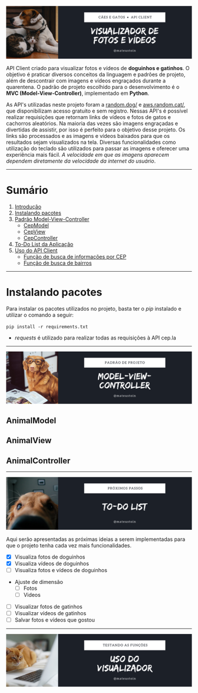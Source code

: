 <img id="introducao" src="img/1.png" style="height:300px, ">

<!--- # Requisição de CEP, Rua, Cidade e Estados --->

<p>
    API Client criado para visualizar fotos e vídeos de <b>doguinhos e gatinhos</b>. O objetivo é praticar diversos conceitos da linguagem e padrões de projeto, além de descontrair com imagens e vídeos engraçados durante a quarentena. O padrão de projeto escolhido para o desenvolvimento é o <b>MVC (Model-View-Controller)</b>, implementado em <b>Python</b>.
</p>

<p>
    As API's utilizadas neste projeto foram a <a href="https://random.dog/">random.dog/</a> e <a href="https://aws.random.cat/">aws.random.cat/</a>, que disponibilizam acesso gratuito e sem registro. Nessas API's é possível realizar requisições que retornam links de vídeos e fotos de gatos e cachorros aleatórios. Na maioria das vezes são imagens engraçadas e divertidas de assistir, por isso é perfeito para o objetivo desse projeto. Os links são processados e as imagens e vídeos baixados para que os resultados sejam visualizados na tela. Diversas funcionalidades como utilização do teclado são utilizados para passar as imagens e oferecer uma experiência mais fácil. <i>A velocidade em que as imagens aparecem dependem diretamente da velocidade da internet do usuário</i>.
</p>

---

# Sumário
1. [Introdução](#introducao) 
1. [Instalando pacotes](#instalacao)
2. [Padrão Model-View-Controller](#mvc)
    - [CepModel](#cepmodel)
    - [CepView](#cepview)
    - [CepController](#cepcontroller)
3. [To-Do List da Aplicação](#todo-list)
4. [Uso do API Client](#usage)
    - [Função de busca de informações por CEP](#cep)
    - [Função de busca de bairros](#bairro)

---

# Instalando pacotes <a id="instalacao"></a>

Para instalar os pacotes utilizados no projeto, basta ter o <i>pip</i> instalado e utilizar o comando a seguir:

`pip install -r requirements.txt`

- *requests* é utilizado para realizar todas as requisições à API cep.la
<!--
- *rich* é utilizado para formatar os resultados, implementados em CepView para a visualização do usuário
-->
---

<img id="mvc" src="img/2.png" style="height:300px, ">

## AnimalModel <a id="animalmodel"></a>
<!--
<p>
    A implementação do <i>CepModel</i> consiste em realizar as requisições para a API, além de tratar os dados inseridos pelo usuário e retornar os dados de resposta da API, de uma maneira que possa ser utilizada por outras estruturas. Além disso, lança <i>exceções</i> para diversos problemas que podem ocorrer no processo, seja pelo usuário ou pela API.
</p>
-->
## AnimalView <a id="animalview"></a>
<!--
<p>
    A implementação do <i>CepView</i> consiste apenas em organizar a visualização dos dados retornados pelo <i>CepModel</i>. A visualização deve ser feita de forma clara para o usuário, a fim de oferecer uma experiência boa para quem utiliza. No momento é feita através de prints no terminal, porém a forma como o projeto está organizado permite que, caso o projeto escale e seja feita uma interface gráfica, por exemplo, os únicos métodos que deveriam ser modificadas seriam as de <i>CepView</i>. 
</p>
-->
## AnimalController <a id="animalcontroller"></a>
<!--
<p>
    A implementação do <i>CepControl</i> é feita para que o usuário tenha acesso aos métodos para o uso da API como um cliente. Estes métodos coletam os dados necessários do usuário, invoca o <i>model</i> para tratá-los e organizar os dados, depois utiliza esses resultados para invocar o <i>view</i> e exibir os dados para o usuário. Essa orquestração é feita apenas pelo <i>controller</i>, ao qual o usuário tem contato. Nele também são feitos os tratamentos de exceção, simplificando ainda mais o retorno para o usuário verificar e realizar ações a respeito.
</p>
-->
---

<img id="todo-list" src="img/3.png" style="height:300px, ">

<p>
    Aqui serão apresentadas as próximas ideias a serem implementadas para que o projeto tenha cada vez mais funcionalidades.
</p>

- [x] Visualiza fotos de doguinhos
- [x] Visualiza vídeos de doguinhos
- [ ] Visualiza fotos e vídeos de doguinhos
- Ajuste de dimensão
    - [ ] Fotos
    - [ ] Videos
- [ ] Visualizar fotos de gatinhos
- [ ] Visualizar vídeos de gatinhos
- [ ] Salvar fotos e vídeos que gostou

---

<img id="usage" src="img/4.png" style="height:300px, ">
<!--

## 1. Procura informações de endereço através de um CEP <a id="cep"></a>

> main.py

```python
from CepControl import CepControl

if __name__ == '__main__':
    control = CepControl()
    control.search_by_cep(input('Insira um CEP válido: '))
```
> TERMINAL

<img src="img/out_cep.png" style="height:300px, ">

## 2. Procura nomes dos bairros de cidades <a id="bairro"></a>

> main.py

```python
from CepControl import CepControl

if __name__ == '__main__':
    control = CepControl()
    control.search_by_neighborhood(uf='pe', city='recife')
```

> TERMINAL (apenas parte da saída na imagem)

<img src="img/bairro.png" style="height:300px, ">
-->